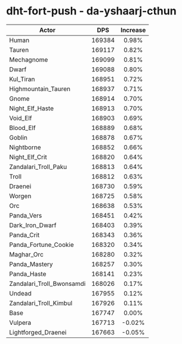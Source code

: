 # dht-fort-push - da-yshaarj-cthun
| Actor | DPS | Increase |
|---|:---:|:---:|
|Human|169384|0.98%|
|Tauren|169117|0.82%|
|Mechagnome|169099|0.81%|
|Dwarf|169088|0.80%|
|Kul_Tiran|168951|0.72%|
|Highmountain_Tauren|168937|0.71%|
|Gnome|168914|0.70%|
|Night_Elf_Haste|168913|0.70%|
|Void_Elf|168903|0.69%|
|Blood_Elf|168889|0.68%|
|Goblin|168878|0.67%|
|Nightborne|168852|0.66%|
|Night_Elf_Crit|168820|0.64%|
|Zandalari_Troll_Paku|168813|0.64%|
|Troll|168812|0.63%|
|Draenei|168730|0.59%|
|Worgen|168725|0.58%|
|Orc|168638|0.53%|
|Panda_Vers|168451|0.42%|
|Dark_Iron_Dwarf|168403|0.39%|
|Panda_Crit|168343|0.36%|
|Panda_Fortune_Cookie|168320|0.34%|
|Maghar_Orc|168280|0.32%|
|Panda_Mastery|168257|0.30%|
|Panda_Haste|168141|0.23%|
|Zandalari_Troll_Bwonsamdi|168026|0.17%|
|Undead|167955|0.12%|
|Zandalari_Troll_Kimbul|167926|0.11%|
|Base|167747|0.00%|
|Vulpera|167713|-0.02%|
|Lightforged_Draenei|167663|-0.05%|
